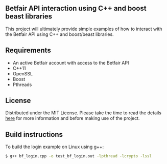 
## Betfair API interaction using C++ and boost beast libraries

This project will ultimately provide simple examples of how to interact with the Betfair API using C++ and boost/beast libraries.

## Requirements
* An active Betfair account with access to the Betfair API
* C++11
* OpenSSL
* Boost
* Pthreads

## License

Distributed under the MIT License. Please take the time to read the details [here](https://github.com/doctorcee/betfair_beast/blob/main/LICENSE) for more 
information and before making use of the project.

## Build instructions

To build the login example on Linux using g++:

```bash
$ g++ bf_login.cpp -o test_bf_login.out -lpthread -lcrypto -lssl
```






